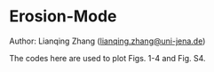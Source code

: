 # Erosion-Mode

Author: Lianqing Zhang (lianqing.zhang@uni-jena.de)

The codes here are used to plot Figs. 1-4 and Fig. S4.

